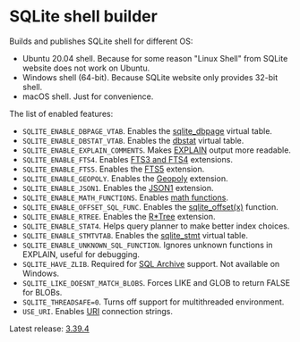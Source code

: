 # SQLite shell builder

Builds and publishes SQLite shell for different OS:

-   Ubuntu 20.04 shell. Because for some reason "Linux Shell" from SQLite website does not work on Ubuntu.
-   Windows shell (64-bit). Because SQLite website only provides 32-bit shell.
-   macOS shell. Just for convenience.

The list of enabled features:

- `SQLITE_ENABLE_DBPAGE_VTAB`. Enables the [sqlite_dbpage](https://sqlite.org/dbpage.html) virtual table.
- `SQLITE_ENABLE_DBSTAT_VTAB`. Enables the [dbstat](https://sqlite.org/dbstat.html) virtual table.
- `SQLITE_ENABLE_EXPLAIN_COMMENTS`. Makes [EXPLAIN](https://sqlite.org/lang_explain.html) output more readable.
- `SQLITE_ENABLE_FTS4`. Enables [FTS3 and FTS4](https://sqlite.org/fts3.html) extensions.
- `SQLITE_ENABLE_FTS5`. Enables the [FTS5](https://sqlite.org/fts5.html) extension.
- `SQLITE_ENABLE_GEOPOLY`. Enables the [Geopoly](https://sqlite.org/geopoly.html) extension.
- `SQLITE_ENABLE_JSON1`. Enables the [JSON1](https://sqlite.org/json1.html) extension.
- `SQLITE_ENABLE_MATH_FUNCTIONS`. Enables [math functions](https://sqlite.org/lang_mathfunc.html).
- `SQLITE_ENABLE_OFFSET_SQL_FUNC`. Enables the [sqlite_offset(x)](https://sqlite.org/lang_corefunc.html#sqlite_offset) function.
- `SQLITE_ENABLE_RTREE`. Enables the [R*Tree](https://sqlite.org/rtree.html) extension.
- `SQLITE_ENABLE_STAT4`. Helps query planner to make better index choices.
- `SQLITE_ENABLE_STMTVTAB`. Enables the [sqlite_stmt](https://sqlite.org/stmt.html) virtual table.
- `SQLITE_ENABLE_UNKNOWN_SQL_FUNCTION`. Ignores unknown functions in EXPLAIN, useful for debugging.
- `SQLITE_HAVE_ZLIB`. Required for [SQL Archive](https://sqlite.org/sqlar.html) support. Not available on Windows.
- `SQLITE_LIKE_DOESNT_MATCH_BLOBS`. Forces LIKE and GLOB to return FALSE for BLOBs.
- `SQLITE_THREADSAFE=0`. Turns off support for multithreaded environment.
- `USE_URI`. Enables [URI](https://sqlite.org/uri.html) connection strings.

Latest release: [3.39.4](https://github.com/nalgeon/sqlite/releases/latest)

